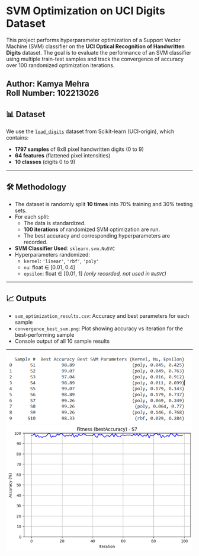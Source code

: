 # SVM Optimization on UCI Digits Dataset

This project performs hyperparameter optimization of a Support Vector Machine (SVM) classifier on the **UCI Optical Recognition of Handwritten Digits** dataset. The goal is to evaluate the performance of an SVM classifier using multiple train-test samples and track the convergence of accuracy over 100 randomized optimization iterations.

Author: **Kamya Mehra**  
Roll Number: **102213026**
---

## 📊 Dataset

We use the [`load_digits`](https://scikit-learn.org/stable/modules/generated/sklearn.datasets.load_digits.html) dataset from Scikit-learn (UCI-origin), which contains:
- **1797 samples** of 8x8 pixel handwritten digits (0 to 9)
- **64 features** (flattened pixel intensities)
- **10 classes** (digits 0 to 9)

---

## 🛠️ Methodology

- The dataset is randomly split **10 times** into 70% training and 30% testing sets.
- For each split:
  - The data is standardized.
  - **100 iterations** of randomized SVM optimization are run.
  - The best accuracy and corresponding hyperparameters are recorded.
- **SVM Classifier Used**: `sklearn.svm.NuSVC`
- Hyperparameters randomized:
  - `kernel`: `'linear'`, `'rbf'`, `'poly'`
  - `nu`: float ∈ [0.01, 0.4]
  - `epsilon`: float ∈ [0.01, 1] *(only recorded, not used in `NuSVC`)*

---

## 📈 Outputs

- `svm_optimization_results.csv`: Accuracy and best parameters for each sample
- `convergence_best_svm.png`: Plot showing accuracy vs iteration for the best-performing sample
- Console output of all 10 sample results

---
![accuracy graph](image1.png)
![Result](image3.png)

